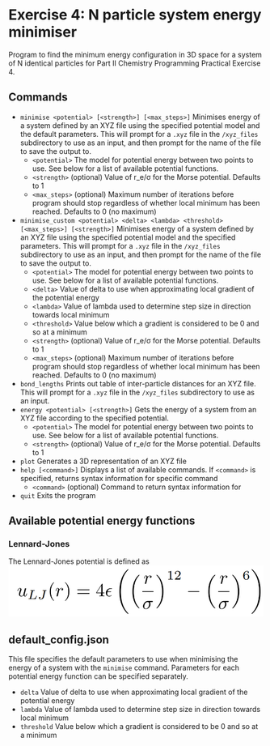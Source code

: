 # Exercise 4: N particle system energy minimiser
Program to find the minimum energy configuration in 3D space for a system of N identical particles for Part II Chemistry Programming Practical Exercise 4.

## Commands
* `minimise <potential> [<strength>] [<max_steps>]` Minimises energy of a system defined by an XYZ file using the specified potential model and the default parameters. This will prompt for a `.xyz` file in the `/xyz_files` subdirectory to use as an input, and then prompt for the name of the file to save the output to.
    * `<potential>`   The model for potential energy between two points to use. See below for a list of available potential functions.
    * `<strength>`  (optional) Value of r_e/σ for the Morse potential. Defaults to 1
    * `<max_steps>` (optional) Maximum number of iterations before program should stop regardless of whether local minimum has been reached. Defaults to 0 (no maximum)
* `minimise_custom <potential> <delta> <lambda> <threshold> [<max_steps>] [<strength>]` Minimises energy of a system defined by an XYZ file using the specified potential model and the specified parameters. This will prompt for a `.xyz` file in the `/xyz_files` subdirectory to use as an input, and then prompt for the name of the file to save the output to.
    * `<potential>`   The model for potential energy between two points to use. See below for a list of available potential functions.
    * `<delta>` Value of delta to use when approximating local gradient of the potential energy
    * `<lambda>` Value of lambda used to determine step size in direction towards local minimum
    * `<threshold>` Value below which a gradient is considered to be 0 and so at a minimum
    * `<strength>`  (optional) Value of r_e/σ for the Morse potential. Defaults to 1
    * `<max_steps>` (optional) Maximum number of iterations before program should stop regardless of whether local minimum has been reached. Defaults to 0 (no maximum)
* `bond_lengths`    Prints out table of inter-particle distances for an XYZ file. This will prompt for a `.xyz` file in the `/xyz_files` subdirectory to use as an input. 
* `energy <potential> [<strength>]` Gets the energy of a system from an XYZ file according to the specified potential.
    * `<potential>`   The model for potential energy between two points to use. See below for a list of available potential functions.
    * `<strength>`  (optional) Value of r_e/σ for the Morse potential. Defaults to 1
* `plot`    Generates a 3D representation of an XYZ file
* `help [<command>]`    Displays a list of available commands. If `<command>` is specified, returns syntax information for specific command
    * `<command>`   (optional) Command to return syntax information for
* `quit`    Exits the program

## Available potential energy functions
### Lennard-Jones
The Lennard-Jones potential is defined as
![alt text](https://github.com/a-lapsley/potential-energy-surfaces/raw/main/img/lennard_jones.PNG "Lennard -Jones formula") 


## default_config.json
This file specifies the default parameters to use when minimising the energy of a system with the `minimise` command. Parameters for each potential energy function can be specified separately. 
* `delta` Value of delta to use when approximating local gradient of the potential energy
* `lambda`  Value of lambda used to determine step size in direction towards local minimum
* `threshold`   Value below which a gradient is considered to be 0 and so at a minimum


